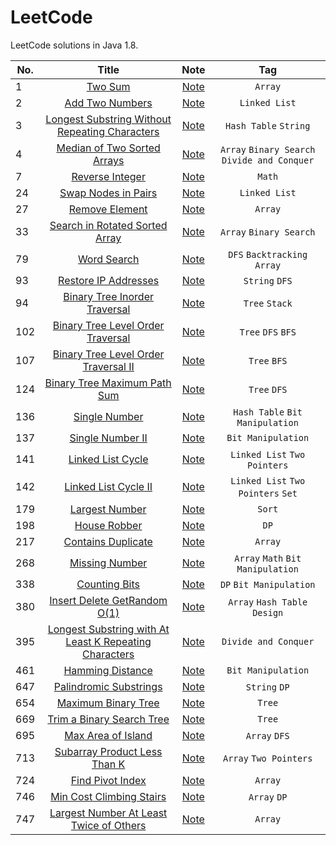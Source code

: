 # LeetCode

LeetCode solutions in Java 1.8.

| No. | Title | Note | Tag |
| ------------- |:-------------:|:-------------:|:-------------:|
| 1 | [Two Sum](https://leetcode.com/problems/two-sum) | [Note](https://github.com/CanChengZheng/LeetCode/tree/master/src/no1) | `Array`
| 2 | [Add Two Numbers](https://leetcode.com/problems/add-two-numbers) | [Note](https://github.com/CanChengZheng/LeetCode/tree/master/src/no2) | `Linked List`
| 3 | [Longest Substring Without Repeating Characters](https://leetcode.com/problems/longest-substring-without-repeating-characters) | [Note](https://github.com/CanChengZheng/LeetCode/tree/master/src/no3) | `Hash Table` `String`
| 4 | [Median of Two Sorted Arrays](https://leetcode.com/problems/median-of-two-sorted-arrays) | [Note](https://github.com/CanChengZheng/LeetCode/tree/master/src/no4) | `Array` `Binary Search` `Divide and Conquer`
| 7 | [Reverse Integer](https://leetcode.com/problems/reverse-integer) | [Note](https://github.com/CanChengZheng/LeetCode/tree/master/src/no7) | `Math`
| 24 | [Swap Nodes in Pairs](https://leetcode.com/problems/swap-nodes-in-pairs) | [Note](https://github.com/CanChengZheng/LeetCode/tree/master/src/no24) | `Linked List`
| 27 | [Remove Element](https://leetcode.com/problems/remove-element) | [Note](https://github.com/CanChengZheng/LeetCode/tree/master/src/no27) | `Array`
| 33 | [Search in Rotated Sorted Array](https://leetcode.com/problems/search-in-rotated-sorted-array) | [Note](https://github.com/CanChengZheng/LeetCode/tree/master/src/no33) | `Array` `Binary Search`
| 79 | [Word Search](https://leetcode.com/problems/word-search) | [Note](https://github.com/CanChengZheng/LeetCode/tree/master/src/no79) | `DFS` `Backtracking` `Array`
| 93 | [Restore IP Addresses](https://leetcode.com/problems/restore-ip-addresses) | [Note](https://github.com/CanChengZheng/LeetCode/tree/master/src/no93) | `String` `DFS`
| 94 | [Binary Tree Inorder Traversal](https://leetcode.com/problems/binary-tree-inorder-traversal) | [Note](https://github.com/CanChengZheng/LeetCode/tree/master/src/no94) | `Tree` `Stack`
| 102 | [Binary Tree Level Order Traversal](https://leetcode.com/problems/binary-tree-level-order-traversal) | [Note](https://github.com/CanChengZheng/LeetCode/tree/master/src/no102) | `Tree` `DFS` `BFS`
| 107 | [Binary Tree Level Order Traversal II](https://leetcode.com/problems/binary-tree-level-order-traversal-ii) | [Note](https://github.com/CanChengZheng/LeetCode/tree/master/src/no107) | `Tree` `BFS`
| 124 | [Binary Tree Maximum Path Sum](https://leetcode.com/problems/binary-tree-maximum-path-sum) | [Note](https://github.com/CanChengZheng/LeetCode/tree/master/src/no124) | `Tree` `DFS`
| 136 | [Single Number](https://leetcode.com/problems/single-number) | [Note](https://github.com/CanChengZheng/LeetCode/tree/master/src/no136) | `Hash Table` `Bit Manipulation`
| 137 | [Single Number II](https://leetcode.com/problems/single-number-ii) | [Note](https://github.com/CanChengZheng/LeetCode/tree/master/src/no137) | `Bit Manipulation`
| 141 | [Linked List Cycle](https://leetcode.com/problems/linked-list-cycle) | [Note](https://github.com/CanChengZheng/LeetCode/tree/master/src/no141) | `Linked List` `Two Pointers`
| 142 | [Linked List Cycle II](https://leetcode.com/problems/linked-list-cycle-ii) | [Note](https://github.com/CanChengZheng/LeetCode/tree/master/src/no142) | `Linked List` `Two Pointers` `Set`
| 179 | [Largest Number](https://leetcode.com/problems/largest-number) | [Note](https://github.com/CanChengZheng/LeetCode/tree/master/src/no179) | `Sort`
| 198 | [House Robber](https://leetcode.com/problems/house-robber) | [Note](https://github.com/CanChengZheng/LeetCode/tree/master/src/no198) | `DP`
| 217 | [Contains Duplicate](https://leetcode.com/problems/contains-duplicate) | [Note](https://github.com/CanChengZheng/LeetCode/tree/master/src/no217) | `Array`
| 268 | [Missing Number](https://leetcode.com/problems/missing-number) | [Note](https://github.com/CanChengZheng/LeetCode/tree/master/src/no268) | `Array` `Math` `Bit Manipulation`
| 338 | [Counting Bits](https://leetcode.com/problems/counting-bits) | [Note](https://github.com/CanChengZheng/LeetCode/tree/master/src/no338) | `DP` `Bit Manipulation`
| 380 | [Insert Delete GetRandom O(1)](https://leetcode.com/problems/insert-delete-getrandom-o1) | [Note](https://github.com/CanChengZheng/LeetCode/tree/master/src/no380) | `Array` `Hash Table` `Design`
| 395 | [Longest Substring with At Least K Repeating Characters](https://leetcode.com/problems/longest-substring-with-at-least-k-repeating-characters) | [Note](https://github.com/CanChengZheng/LeetCode/tree/master/src/no395) | `Divide and Conquer`
| 461 | [Hamming Distance](https://leetcode.com/problems/hamming-distance) | [Note](https://github.com/CanChengZheng/LeetCode/tree/master/src/no461) | `Bit Manipulation`
| 647 | [Palindromic Substrings](https://leetcode.com/problems/palindromic-substrings) | [Note](https://github.com/CanChengZheng/LeetCode/tree/master/src/no647) | `String` `DP`
| 654 | [Maximum Binary Tree](https://leetcode.com/problems/maximum-binary-tree) | [Note](https://github.com/CanChengZheng/LeetCode/tree/master/src/no654) | `Tree`
| 669 | [Trim a Binary Search Tree](https://leetcode.com/problems/trim-a-binary-search-tree) | [Note](https://github.com/CanChengZheng/LeetCode/tree/master/src/no669) | `Tree`
| 695 | [Max Area of Island](https://leetcode.com/problems/max-area-of-island) | [Note](https://github.com/CanChengZheng/LeetCode/tree/master/src/no695) | `Array` `DFS`
| 713 | [Subarray Product Less Than K](https://leetcode.com/problems/subarray-product-less-than-k) | [Note](https://github.com/CanChengZheng/LeetCode/tree/master/src/no713) | `Array` `Two Pointers`
| 724 | [Find Pivot Index](https://leetcode.com/problems/find-pivot-index) | [Note](https://github.com/CanChengZheng/LeetCode/tree/master/src/no724) | `Array`
| 746 | [Min Cost Climbing Stairs](https://leetcode.com/problems/min-cost-climbing-stairs) | [Note](https://github.com/CanChengZheng/LeetCode/tree/master/src/no746) | `Array` `DP`
| 747 | [Largest Number At Least Twice of Others](https://leetcode.com/problems/largest-number-at-least-twice-of-others) | [Note](https://github.com/CanChengZheng/LeetCode/tree/master/src/no747) | `Array`
